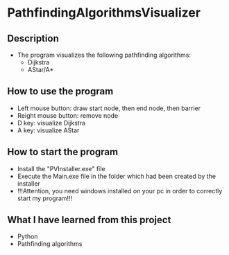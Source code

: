 # PathfindingAlgorithmsVisualizer

## Description

- The program visualizes the following pathfinding algorithms:
  - Dijkstra
  - AStar/A*

## How to use the program

- Left mouse button: draw start node, then end node, then barrier
- Reight mouse button: remove node
- D key: visualize Dijkstra
- A key: visualize AStar

## How to start the program
 
- Install the "PVInstaller.exe" file
- Execute the Main.exe file in the folder which had been created by the installer
- !!!Attention, you need windows installed on your pc in order to correctly start my program!!!

## What I have learned from this project

- Python
- Pathfinding algorithms
